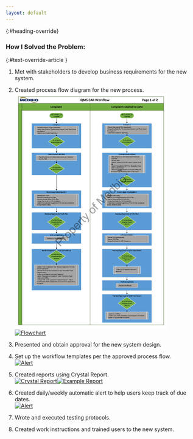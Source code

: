 ```yaml
---
layout: default
---
```

{:#heading-override}
### How I Solved the Problem:

{:#text-override-article }
1.	Met with stakeholders to develop business requirements for the new system.
2.	Created process flow diagram for the new process.<br>
<a href="images/workflow.pdf" target="_blank"><img src="images/workflow_Part1.png" width="400" title="Flowchart" alt="Flowchart"><img src="/images/workflow_Part1.png" width="400" title="Flowchart" alt="Flowchart"></a>

3.	Presented and obtain approval for the new system design.
4.	Set up the workflow templates per the approved process flow.<br>
<a href="/images/wftemplate.PNG" target="_blank"><img src="/images/wftemplate.PNG" width="400" title="Alert" alt="Alert"></a><br>
5.	Created reports using Crystal Report.<br>
<a href="/images/crystal_report.PNG" target="_blank"><img src="/images/crystal_report.PNG" width="400" title="Crystal Report" alt="Crystal Report"></a><a href="/images/example_report.pdf" target="_blank"><img src="/images/example_report.PNG" width="400" title="Example Report" alt="Example Report"></a><br>

6.	Created daily/weekly automatic alert to help users keep track of due dates.<br>
<a href="/images/alert.PNG" target="_blank"><img src="/images/alert.PNG" width="400" title="Alert" alt="Alert"></a><br>
7.	Wrote and executed testing protocols.
8.	Created work instructions and trained users to the new system.


